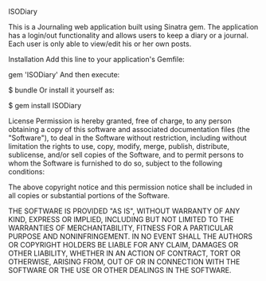 ISODiary

This is a Journaling web application built using Sinatra gem. The application has a login/out functionality and allows users to keep a diary or a journal. Each user is only able to view/edit his or her own posts. 

Installation
Add this line to your application's Gemfile:

gem 'ISODiary'
And then execute:

$ bundle
Or install it yourself as:

$ gem install ISODiary

License
Permission is hereby granted, free of charge, to any person obtaining a copy of this software and associated documentation files (the "Software"), to deal in the Software without restriction, including without limitation the rights to use, copy, modify, merge, publish, distribute, sublicense, and/or sell copies of the Software, and to permit persons to whom the Software is furnished to do so, subject to the following conditions:

The above copyright notice and this permission notice shall be included in all copies or substantial portions of the Software.

THE SOFTWARE IS PROVIDED "AS IS", WITHOUT WARRANTY OF ANY KIND, EXPRESS OR IMPLIED, INCLUDING BUT NOT LIMITED TO THE WARRANTIES OF MERCHANTABILITY, FITNESS FOR A PARTICULAR PURPOSE AND NONINFRINGEMENT. IN NO EVENT SHALL THE AUTHORS OR COPYRIGHT HOLDERS BE LIABLE FOR ANY CLAIM, DAMAGES OR OTHER LIABILITY, WHETHER IN AN ACTION OF CONTRACT, TORT OR OTHERWISE, ARISING FROM, OUT OF OR IN CONNECTION WITH THE SOFTWARE OR THE USE OR OTHER DEALINGS IN THE SOFTWARE.

